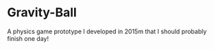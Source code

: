 # Gravity-Ball
A physics game prototype I developed in 2015m that I should probably finish one day!
